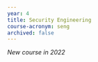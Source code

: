 ```yaml
---
year: 4
title: Security Engineering
course-acronym: seng
archived: false
---
```


*New course in 2022*
